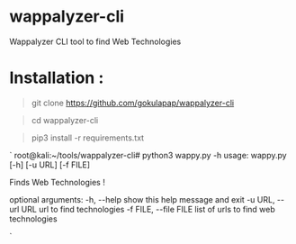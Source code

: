 # wappalyzer-cli
Wappalyzer CLI tool to find Web Technologies 

# Installation :

> git clone https://github.com/gokulapap/wappalyzer-cli

> cd wappalyzer-cli

> pip3 install -r requirements.txt

`
root@kali:~/tools/wappalyzer-cli# python3 wappy.py -h
usage: wappy.py [-h] [-u URL] [-f FILE]

Finds Web Technologies !

optional arguments:
  -h, --help            show this help message and exit
  -u URL, --url URL     url to find technologies
  -f FILE, --file FILE  list of urls to find web technologies

`

